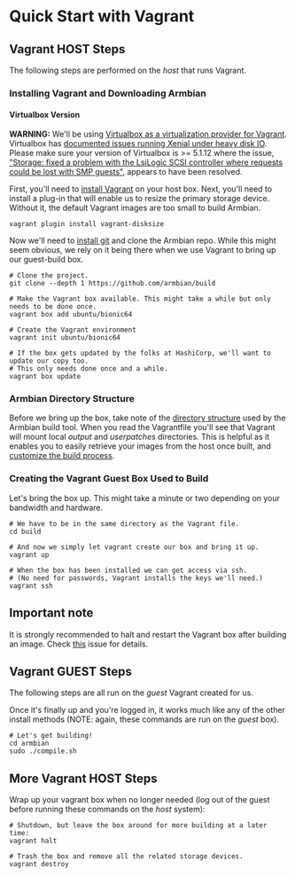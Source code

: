 # Quick Start with Vagrant

## Vagrant HOST Steps

The following steps are performed on the *host* that runs Vagrant.

### Installing Vagrant and Downloading Armbian

#### Virtualbox Version

**WARNING:** We'll be using [Virtualbox as a virtualization provider for Vagrant](https://www.vagrantup.com/docs/virtualbox/). Virtualbox has [documented issues running Xenial under heavy disk IO](https://bugs.launchpad.net/cloud-images/+bug/1616794). Please make sure your version of Virtualbox is >= 5.1.12 where the issue, ["Storage: fixed a problem with the LsiLogic SCSI controller where requests could be lost with SMP guests"](https://www.virtualbox.org/wiki/Changelog), appears to have been resolved.

First, you'll need to [install Vagrant](https://www.vagrantup.com/downloads.html) on your host box. Next, you'll need to install a plug-in that will enable us to resize the primary storage device. Without it, the default Vagrant images are too small to build Armbian.

	vagrant plugin install vagrant-disksize

Now we'll need to [install git](https://git-scm.com/downloads) and clone the Armbian repo. While this might seem obvious, we rely on it being there when we use Vagrant to bring up our guest-build box.

	# Clone the project.
	git clone --depth 1 https://github.com/armbian/build

	# Make the Vagrant box available. This might take a while but only needs to be done once.
	vagrant box add ubuntu/bionic64
	
	# Create the Vagrant environment
	vagrant init ubuntu/bionic64

	# If the box gets updated by the folks at HashiCorp, we'll want to update our copy too.
	# This only needs done once and a while.
	vagrant box update

### Armbian Directory Structure

Before we bring up the box, take note of the [directory structure]( https://docs.armbian.com/Developer-Guide_Build-Process/#directory-structure) used by the Armbian build tool. When you read the Vagrantfile you'll see that Vagrant will mount local *output* and *userpatches* directories. This is helpful as it enables you to easily retrieve your images from the host once built, and [customize the build process](https://docs.armbian.com/Developer-Guide_User-Configurations/).

### Creating the Vagrant Guest Box Used to Build 
Let's bring the box up. This might take a minute or two depending on your bandwidth and hardware.

	# We have to be in the same directory as the Vagrant file.
	cd build

	# And now we simply let vagrant create our box and bring it up. 
	vagrant up

	# When the box has been installed we can get access via ssh.
	# (No need for passwords, Vagrant installs the keys we'll need.)
	vagrant ssh

## Important note

It is strongly recommended to halt and restart the Vagrant box after building an image. Check [this](https://github.com/armbian/build/issues/751) issue for details.

## Vagrant GUEST Steps

The following steps are all run on the *guest* Vagrant created for us.

Once it's finally up and you're logged in, it works much like any of the other install methods (NOTE: again, these commands are run on the *guest* box).

	# Let's get building!
	cd armbian
	sudo ./compile.sh

## More Vagrant HOST Steps

Wrap up your vagrant box when no longer needed (log out of the guest before running these commands on the *host* system):

	# Shutdown, but leave the box around for more building at a later time:
	vagrant halt

	# Trash the box and remove all the related storage devices.
	vagrant destroy
